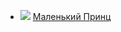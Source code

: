 * ![](/books/child_prose/Антуан%20Сент-Экзюпери/Маленький%20Принц.jpg) [Маленький Принц](/books/child_prose/Антуан%20Сент-Экзюпери/Маленький%20Принц)